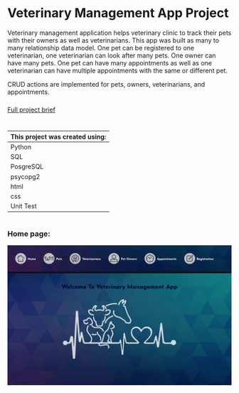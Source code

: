 # Veterinary Management App Project

Veterinary management application helps veterinary clinic to track their pets with their owners as well as veterinarians. This app was built as many to many relationship data model. One pet can be registered to one veterinarian, one veterinarian can look after many pets. One owner can have many pets. One pet can have many appointments as well as one veterinarian can have multiple appointments with the same or different pet.

CRUD actions are implemented for pets, owners, veterinarians, and appointments.

### <a href="https://github.com/codeclan/g28_classnotes/blob/main/python_projects/project_briefs/Vet_Management.md">
Full project brief</a>
#

| __This project was created using:__ |
| :------------------------------ |
| Python |
| SQL |
| PosgreSQL |
| psycopg2 |
| html |
| css |
| Unit Test |

#
### Home page:
![](app-screenshots/1.png)